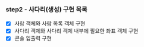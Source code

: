 ### step2 - 사다리(생성) 구현 목록

- [x] 사람 객체와 사람 목록 객체 구현
- [x] 사다리 객체와 사다리 객체 내부에 필요한 좌표 객체 구현
- [x] 콘솔 입출력 구현